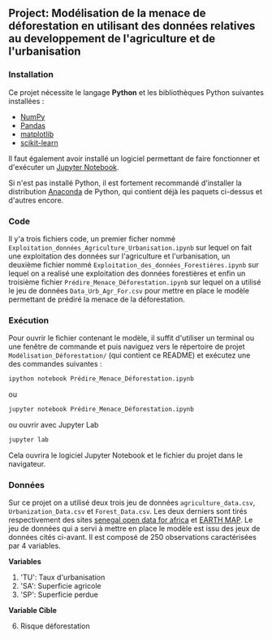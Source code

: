 
## Project: Modélisation de la menace de déforestation en utilisant des données relatives au developpement de l'agriculture et de l'urbanisation 

### Installation

Ce projet nécessite le langage **Python** et les bibliothèques Python suivantes installées :

- [NumPy](http://www.numpy.org/)
- [Pandas](http://pandas.pydata.org/)
- [matplotlib](http://matplotlib.org/)
- [scikit-learn](http://scikit-learn.org/stable/)

Il faut également avoir installé un logiciel permettant de faire fonctionner et d'exécuter un [Jupyter Notebook](http://jupyter.org/install.html).

Si n'est pas installé Python, il est fortement recommandé d'installer la distribution [Anaconda](https://www.anaconda.com/download/) de Python, qui contient déjà les paquets ci-dessus et d'autres encore. 


### Code

Il y'a trois fichiers code, un premier ficher nommé `Exploitation_données_Agriculture_Urbanisation.ipynb` sur lequel on fait une exploitation des données sur l'agriculture et l'urbanisation, un deuxième fichier nommé `Exploitation_des_données_Forestières.ipynb` sur lequel on a realisé une exploitation des données forestières et enfin un troisième fichier `Prédire_Menace_Déforestation.ipynb` sur lequel on a utilisé le jeu de données `Data_Urb_Agr_For.csv` pour mettre en place le modèle permettant de prédiré la menace de la déforestation.


### Exécution

Pour ouvrir le fichier contenant le modèle, il suffit d'utiliser un terminal ou une fenêtre de commande et puis naviguez vers le répertoire de projet `Modélisation_Déforestation/` (qui contient ce README) et exécutez une des commandes suivantes :

```bash
ipython notebook Prédire_Menace_Déforestation.ipynb
```  
ou
```bash
jupyter notebook Prédire_Menace_Déforestation.ipynb
```
ou ouvrir avec Jupyter Lab
```bash
jupyter lab
```

Cela ouvrira le logiciel Jupyter Notebook et le fichier du projet dans le navigateur.

### Données 

Sur ce projet on a utilisé deux trois jeu de données `agriculture_data.csv`, `Urbanization_Data.csv` et `Forest_Data.csv`. Les deux derniers sont tirés respectivement des sites [senegal open data for africa](https://senegal.opendataforafrica.org/) et [EARTH MAP](https://earthmap.org/). Le jeu de données qui a servi à mettre en place le modèle est issu des jeux de données cités ci-avant. Il est composé de 250 observations caractérisées par 4 variables. 

**Variables**
1.  'TU': Taux d'urbanisation
4.  'SA': Superficie agricole
5.  'SP': Superficie perdue

**Variable Cible**

6. Risque déforestation
